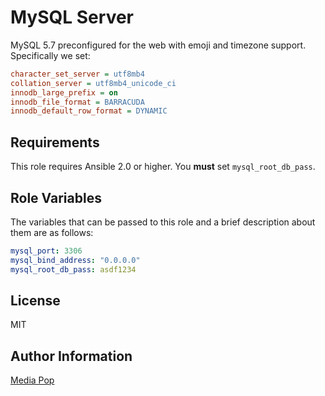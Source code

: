 MySQL Server
============

MySQL 5.7 preconfigured for the web with emoji and timezone support. Specifically we set:

```ini
character_set_server = utf8mb4
collation_server = utf8mb4_unicode_ci
innodb_large_prefix = on
innodb_file_format = BARRACUDA
innodb_default_row_format = DYNAMIC
```

Requirements
------------

This role requires Ansible 2.0 or higher. You **must** set `mysql_root_db_pass`.

Role Variables
--------------

The variables that can be passed to this role and a brief description about
them are as follows:

```yml
mysql_port: 3306
mysql_bind_address: "0.0.0.0"
mysql_root_db_pass: asdf1234
```

License
-------

MIT

Author Information
------------------

[Media Pop](http://www.mediapop.co)
